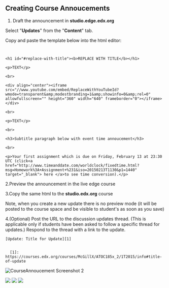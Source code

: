  ## Creating Course Annoucements

1. Draft the announcement in **studio.edge.edx.org** 

Select "**Updates**" from the "**Content**" tab.

Copy and paste the template below into the html editor: 
```


<h1 id="#replace-with-title"><b>REPLACE WITH TITLE</b></h1>

<p>TEXT</p>

<br>

<div align="center"><iframe src="//www.youtube.com/embed/ReplaceWithYouTubeId?wmode=transparent&amp;modestbranding=1&amp;showinfo=0&amp;rel=0" allowfullscreen="" height="360" width="640" frameborder="0"></iframe></div>

<br>

<p>TEXT</p>

<br>

<h3>Subtitle paragraph below with event time annoucement</h3>

<br>

<p>Your first assignment which is due on Friday, February 13 at 23:30 UTC (click<a href="http://www.timeanddate.com/worldclock/fixedtime.html?msg=Homework%3A+Assignment+%231&iso=20150213T1130&p1=1440" target="_blank"> here </a>to see time conversion).</p>

```
2.Preview the announcement in the live edge course

3.Copy the same html to the **studio.edx.org** course

Note, when you create a new update there is no preview mode (it will be posted to the course space and be visible to student's as soon as you save)

4.(Optional) Post the URL to the discussion updates thread. (This is applicable only if students have been asked to follow a specific thread for updates.) Respond to the thread with a link to the update.

```
[Update: Title for Update][1]


  [1]: https://courses.edx.org/courses/McGillX/ATOC185x_2/1T2015/info#title-of-update

```


![CourseAnnoucement Screenshot 2](../images/CourseAnnoucement2.png)

<img src="https://github.com/McGillX/how-to/blob/master/Web%20Images/CourseAnnoucement.png?raw=true"/>
<img src="https://github.com/McGillX/how-to/blob/master/Web%20Images/CourseAnnoucement2.png?raw=true"/>
<img src="https://github.com/McGillX/how-to/blob/master/Web%20Images/CourseAnnoucement3Preview.png?raw=true"/>
